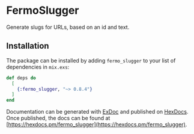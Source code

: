 # FermoSlugger

Generate slugs for URLs, based on an id and text.

## Installation

The package can be installed
by adding `fermo_slugger` to your list of dependencies in `mix.exs`:

```elixir
def deps do
  [
    {:fermo_slugger, "~> 0.8.4"}
  ]
end
```

Documentation can be generated with [ExDoc](https://github.com/elixir-lang/ex_doc)
and published on [HexDocs](https://hexdocs.pm). Once published, the docs can
be found at [https://hexdocs.pm/fermo_slugger](https://hexdocs.pm/fermo_slugger).

